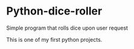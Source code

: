 # Python-dice-roller
Simple program that rolls dice upon user request

This is one of my first python projects.
